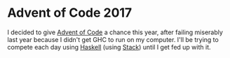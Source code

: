 # Advent of Code 2017

I decided to give [Advent of Code](http://adventofcode.com/2017) a chance this year, after failing miserably last year because I didn't get GHC to run on my computer. I'll be trying to compete each day using [Haskell](https://www.haskell.org/) (using [Stack](https://haskellstack.org)) until I get fed up with it.
